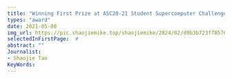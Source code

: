 ```yaml
---
title: "Winning First Prize at ASC20-21 Student Supercomputer Challenge Finals"
types: "award"
date: 2021-05-08
img_url: https://pic.shaojiemike.top/shaojiemike/2024/02/d9b3b723f70570f6196c35d401799bbc.png
selectedInFirstPage:  # 
abstract: ""
Journalist:
- Shaojie Tan
KeyWords:
---
```

